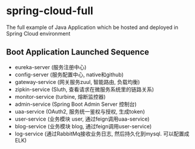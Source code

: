# spring-cloud-full
The full example of Java Application which be hosted and deployed in Spring Cloud environment

## Boot Application Launched Sequence
- eureka-server (服务注册中心)
- config-server (服务配置中心, native和github)
- gateway-service (网关服务zuul, 智能路由, 负载均衡)
- zipkin-service (Sluth, 查看请求在微服务系统里的链路关系)
- monitor-service (turbine, 熔断监控器)
- admin-service (Spring Boot Admin Server 控制台)
- uaa-service (OAuth2, 服务统一鉴权与授权, 生成token)
- user-service (业务模块 user, 通过feign调用uaa-service)
- blog-service (业务模块 blog, 通过feign调用user-service)
- log-service (通过RabbitMq接收业务日志, 然后持久化到mysql. 可以配置成ELK)